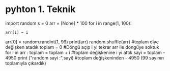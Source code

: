 # pyhton 1. Teknik

import random
s = 0
arr = [None] * 100
for i in range(1, 100):

    arr[i] = i


arr[0] = random.randint(1, 99)
print(arr)
random.shuffle(arr)
#toplam diye değişken atadık
toplam = 0
#Döngü açıp i yi tekrar arr ile döngüye soktuk
for i in arr :
    toplam = toplam + i
#toplam değişkenine i yi attık
sayi = toplam - 4950
print ("random sayi :",sayi)
#toplam değişkeninden - 4950 (99 sayının toplamıyla çıkardık)


